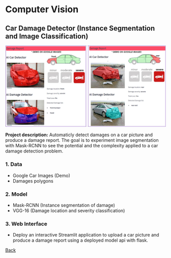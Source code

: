 # Computer Vision
## Car Damage Detector (Instance Segmentation and Image Classification)
![](/images/image_car_damage.png)

**Project description:** Automaticly detect damages on a car picture and produce a damage report. The goal is to experiment image segmentation with Mask-RCNN to see the potential and the complexity applied to a car damage detection problem.

### 1. Data
* Google Car Images (Demo)
* Damages polygons

### 2. Model
* Mask-RCNN (Instance segmentation of damage)
* VGG-16 (Damage location and severity classification)

### 3. Web Interface
* Deploy an interactive Streamlit application to upload a car picture and produce a damage report using a deployed model api with flask.

[Back](https://cotedave.github.io/)
